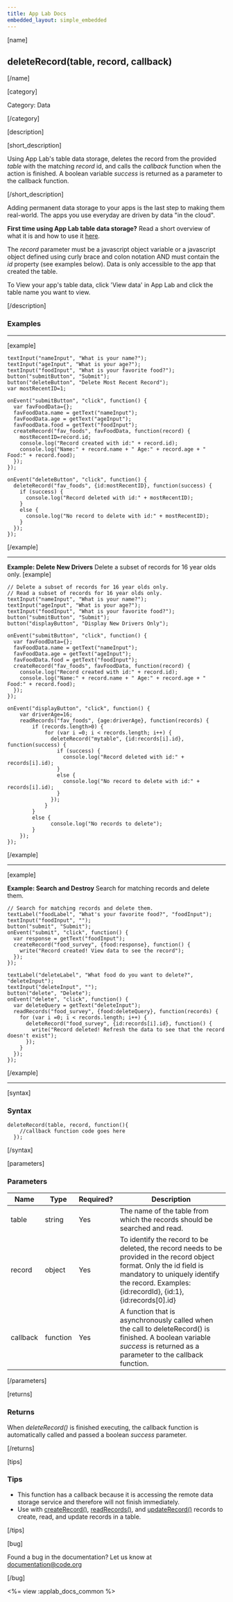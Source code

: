 ```yaml
---
title: App Lab Docs
embedded_layout: simple_embedded
---
```


[name]

## deleteRecord(table, record, callback)

[/name]

[category]

Category: Data

[/category]

[description]

[short_description]

Using App Lab's table data storage, deletes the record from the provided *table* with the matching *record* id, and calls the *callback* function when the action is finished. A boolean variable *success* is returned as a parameter to the callback function.

[/short_description]

Adding permanent data storage to your apps is the last step to making them real-world. The apps you use everyday are driven by data "in the cloud".

**First time using App Lab table data storage?** Read a short overview of what it is and how to use it [here](/applab/docs/tabledatastorage).

The *record* parameter must be a javascript object variable or a javascript object defined using curly brace and colon notation AND must contain the *id* property (see examples below). Data is only accessible to the app that created the table. 

To View your app's table data, click 'View data' in App Lab and click the table name you want to view.

[/description]

### Examples
____________________________________________________

[example]

```
textInput("nameInput", "What is your name?");
textInput("ageInput", "What is your age?");
textInput("foodInput", "What is your favorite food?");
button("submitButton", "Submit");
button("deleteButton", "Delete Most Recent Record");
var mostRecentID=1;

onEvent("submitButton", "click", function() {
  var favFoodData={};
  favFoodData.name = getText("nameInput");
  favFoodData.age = getText("ageInput");
  favFoodData.food = getText("foodInput");
  createRecord("fav_foods", favFoodData, function(record) {
    mostRecentID=record.id;
    console.log("Record created with id:" + record.id);
    console.log("Name:" + record.name + " Age:" + record.age + " Food:" + record.food);
  });
});

onEvent("deleteButton", "click", function() {
  deleteRecord("fav_foods", {id:mostRecentID}, function(success) {
    if (success) {
      console.log("Record deleted with id:" + mostRecentID);
    }
    else {
      console.log("No record to delete with id:" + mostRecentID);
    }      
  });
});
```

[/example]

____________________________________________________

**Example: Delete New Drivers** Delete a subset of records for 16 year olds only.
[example]

```
// Delete a subset of records for 16 year olds only.
// Read a subset of records for 16 year olds only.
textInput("nameInput", "What is your name?");
textInput("ageInput", "What is your age?");
textInput("foodInput", "What is your favorite food?");
button("submitButton", "Submit");
button("displayButton", "Display New Drivers Only");

onEvent("submitButton", "click", function() {
  var favFoodData={};
  favFoodData.name = getText("nameInput");
  favFoodData.age = getText("ageInput");
  favFoodData.food = getText("foodInput");
  createRecord("fav_foods", favFoodData, function(record) {
    console.log("Record created with id:" + record.id);
    console.log("Name:" + record.name + " Age:" + record.age + " Food:" + record.food);
  });
});

onEvent("displayButton", "click", function() {
    var driverAge=16;  
    readRecords("fav_foods", {age:driverAge}, function(records) {
        if (records.length>0) {
            for (var i =0; i < records.length; i++) {
              deleteRecord("mytable", {id:records[i].id}, function(success) {
                if (success) {
                  console.log("Record deleted with id:" + records[i].id);
                }
                else {
                  console.log("No record to delete with id:" + records[i].id);
                }      
              });
            }
        }
        else {
              console.log("No records to delete");
        }      
    });
});

```

[/example]

____________________________________________________

[example]

**Example: Search and Destroy** Search for matching records and delete them.

```
// Search for matching records and delete them.
textLabel("foodLabel", "What's your favorite food?", "foodInput");
textInput("foodInput", "");
button("submit", "Submit");
onEvent("submit", "click", function() {
  var response = getText("foodInput");
  createRecord("food_survey", {food:response}, function() {
    write("Record created! View data to see the record");
  });
});

textLabel("deleteLabel", "What food do you want to delete?", "deleteInput");
textInput("deleteInput", "");
button("delete", "Delete");
onEvent("delete", "click", function() {
  var deleteQuery = getText("deleteInput");
  readRecords("food_survey", {food:deleteQuery}, function(records) {
    for (var i =0; i < records.length; i++) {
      deleteRecord("food_survey", {id:records[i].id}, function() {
        write("Record deleted! Refresh the data to see that the record doesn't exist");
      });
    }
  });
});

```

[/example]

____________________________________________________

[syntax]

### Syntax

```
deleteRecord(table, record, function(){
    //callback function code goes here
  });
```

[/syntax]

[parameters]

### Parameters

| Name  | Type | Required? | Description |
|-----------------|------|-----------|-------------|
| table | string | Yes | The name of the table from which the records should be searched and read. |
| record | object | Yes | To identify the record to be deleted, the record needs to be provided in the record object format. Only the id field is mandatory to uniquely identify the record. Examples: {id:recordId}, {id:1}, {id:records[0].id}
| callback | function | Yes | A function that is asynchronously called when the call to deleteRecord() is finished. A boolean variable *success* is returned as a parameter to the callback function.|

[/parameters]

[returns]

### Returns
When *deleteRecord()* is finished executing, the callback function is automatically called and passed a boolean *success* parameter.

[/returns]

[tips]

### Tips
- This function has a callback because it is accessing the remote data storage service and therefore will not finish immediately.
- Use with [createRecord()](/applab/docs/createRecord), [readRecords()](/applab/docs/readRecords), and [updateRecord()](/applab/docs/updateRecord) records to create, read, and update records in a table.

[/tips]

[bug]

Found a bug in the documentation? Let us know at documentation@code.org

[/bug]

<%= view :applab_docs_common %>
